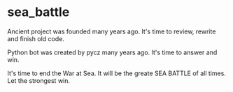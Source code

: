 # sea_battle

Ancient project was founded many years ago. It's time to review, rewrite and finish old code.

Python bot was created by pycz many years ago. It's time to answer and win.

It's time to end the War at Sea. It will be the greate SEA BATTLE of all times. Let the strongest win.

